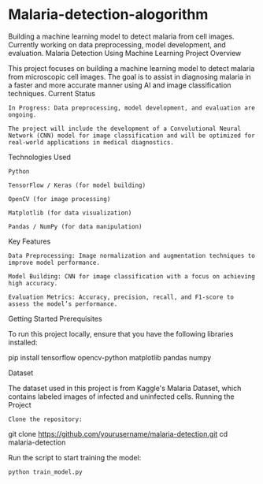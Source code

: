 # Malaria-detection-alogorithm
 Building a machine learning model to detect malaria from cell images. Currently working on data preprocessing, model development, and evaluation.
Malaria Detection Using Machine Learning
Project Overview

This project focuses on building a machine learning model to detect malaria from microscopic cell images. The goal is to assist in diagnosing malaria in a faster and more accurate manner using AI and image classification techniques.
Current Status

    In Progress: Data preprocessing, model development, and evaluation are ongoing.

    The project will include the development of a Convolutional Neural Network (CNN) model for image classification and will be optimized for real-world applications in medical diagnostics.

Technologies Used

    Python

    TensorFlow / Keras (for model building)

    OpenCV (for image processing)

    Matplotlib (for data visualization)

    Pandas / NumPy (for data manipulation)

Key Features

    Data Preprocessing: Image normalization and augmentation techniques to improve model performance.

    Model Building: CNN for image classification with a focus on achieving high accuracy.

    Evaluation Metrics: Accuracy, precision, recall, and F1-score to assess the model’s performance.

Getting Started
Prerequisites

To run this project locally, ensure that you have the following libraries installed:

pip install tensorflow opencv-python matplotlib pandas numpy

Dataset

The dataset used in this project is from Kaggle's Malaria Dataset, which contains labeled images of infected and uninfected cells.
Running the Project

    Clone the repository:

git clone https://github.com/yourusername/malaria-detection.git
cd malaria-detection

Run the script to start training the model:

    python train_model.py
